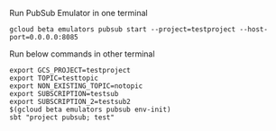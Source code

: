 Run PubSub Emulator in one terminal
```shell
gcloud beta emulators pubsub start --project=testproject --host-port=0.0.0.0:8085
```

Run below commands in other terminal
```shell
export GCS_PROJECT=testproject
export TOPIC=testtopic
export NON_EXISTING_TOPIC=notopic
export SUBSCRIPTION=testsub
export SUBSCRIPTION_2=testsub2
$(gcloud beta emulators pubsub env-init)
sbt "project pubsub; test"
```

